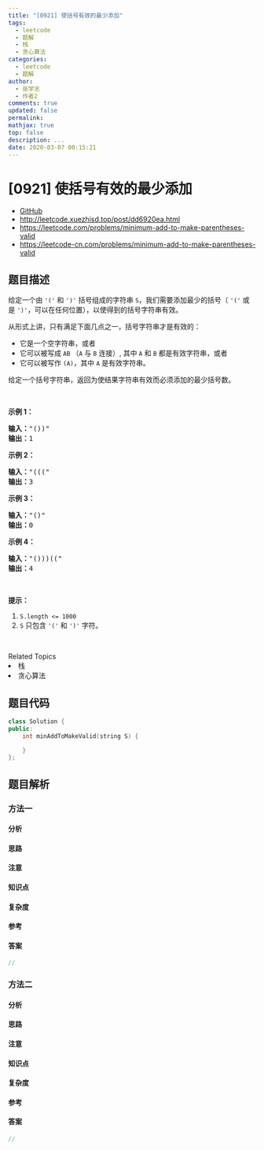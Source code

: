 ```yaml
---
title: "[0921] 使括号有效的最少添加"
tags:
  - leetcode
  - 题解
  - 栈
  - 贪心算法
categories:
  - leetcode
  - 题解
author:
  - 张学志
  - 作者2
comments: true
updated: false
permalink:
mathjax: true
top: false
description: ...
date: 2020-03-07 00:15:21
---
```



# [0921] 使括号有效的最少添加
* [GitHub](https://github.com/algoboy101/LeetCodeCrowdsource/tree/master/_posts/QA/%5B0921%5D%20%E4%BD%BF%E6%8B%AC%E5%8F%B7%E6%9C%89%E6%95%88%E7%9A%84%E6%9C%80%E5%B0%91%E6%B7%BB%E5%8A%A0.md)
* http://leetcode.xuezhisd.top/post/dd6920ea.html
* https://leetcode.com/problems/minimum-add-to-make-parentheses-valid
* https://leetcode-cn.com/problems/minimum-add-to-make-parentheses-valid


## 题目描述

<p>给定一个由&nbsp;<code>&#39;(&#39;</code>&nbsp;和&nbsp;<code>&#39;)&#39;</code>&nbsp;括号组成的字符串 <code>S</code>，我们需要添加最少的括号（ <code>&#39;(&#39;</code>&nbsp;或是&nbsp;<code>&#39;)&#39;</code>，可以在任何位置），以使得到的括号字符串有效。</p>

<p>从形式上讲，只有满足下面几点之一，括号字符串才是有效的：</p>

<ul>
	<li>它是一个空字符串，或者</li>
	<li>它可以被写成&nbsp;<code>AB</code>&nbsp;（<code>A</code>&nbsp;与&nbsp;<code>B</code>&nbsp;连接）, 其中&nbsp;<code>A</code> 和&nbsp;<code>B</code>&nbsp;都是有效字符串，或者</li>
	<li>它可以被写作&nbsp;<code>(A)</code>，其中&nbsp;<code>A</code>&nbsp;是有效字符串。</li>
</ul>

<p>给定一个括号字符串，返回为使结果字符串有效而必须添加的最少括号数。</p>

<p>&nbsp;</p>

<p><strong>示例 1：</strong></p>

<pre><strong>输入：</strong>&quot;())&quot;
<strong>输出：</strong>1
</pre>

<p><strong>示例 2：</strong></p>

<pre><strong>输入：</strong>&quot;(((&quot;
<strong>输出：</strong>3
</pre>

<p><strong>示例 3：</strong></p>

<pre><strong>输入：</strong>&quot;()&quot;
<strong>输出：</strong>0
</pre>

<p><strong>示例 4：</strong></p>

<pre><strong>输入：</strong>&quot;()))((&quot;
<strong>输出：</strong>4</pre>

<p>&nbsp;</p>

<p><strong>提示：</strong></p>

<ol>
	<li><code>S.length &lt;= 1000</code></li>
	<li><code>S</code> 只包含&nbsp;<code>&#39;(&#39;</code> 和&nbsp;<code>&#39;)&#39;</code>&nbsp;字符。</li>
</ol>

<p>&nbsp;</p>
<div><div>Related Topics</div><div><li>栈</li><li>贪心算法</li></div></div>


## 题目代码

```cpp
class Solution {
public:
    int minAddToMakeValid(string S) {

    }
};
```


## 题目解析


### 方法一

#### 分析

#### 思路

#### 注意

#### 知识点

#### 复杂度

#### 参考

#### 答案

```cpp
//
```


### 方法二

#### 分析

#### 思路

#### 注意

#### 知识点

#### 复杂度

#### 参考

#### 答案

```cpp
//
```


